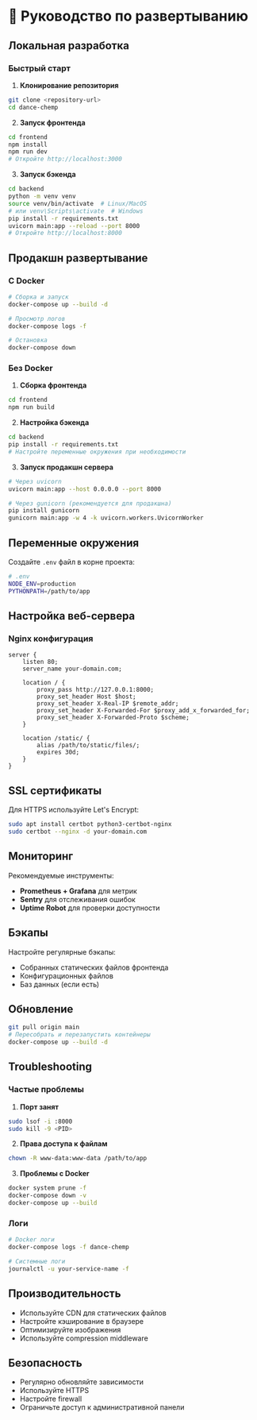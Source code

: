 # 🚀 Руководство по развертыванию

## Локальная разработка

### Быстрый старт

1. **Клонирование репозитория**
```bash
git clone <repository-url>
cd dance-chemp
```

2. **Запуск фронтенда**
```bash
cd frontend
npm install
npm run dev
# Откройте http://localhost:3000
```

3. **Запуск бэкенда**
```bash
cd backend
python -m venv venv
source venv/bin/activate  # Linux/MacOS
# или venv\Scripts\activate  # Windows
pip install -r requirements.txt
uvicorn main:app --reload --port 8000
# Откройте http://localhost:8000
```

## Продакшн развертывание

### С Docker

```bash
# Сборка и запуск
docker-compose up --build -d

# Просмотр логов
docker-compose logs -f

# Остановка
docker-compose down
```

### Без Docker

1. **Сборка фронтенда**
```bash
cd frontend
npm run build
```

2. **Настройка бэкенда**
```bash
cd backend
pip install -r requirements.txt
# Настройте переменные окружения при необходимости
```

3. **Запуск продакшн сервера**
```bash
# Через uvicorn
uvicorn main:app --host 0.0.0.0 --port 8000

# Через gunicorn (рекомендуется для продакшна)
pip install gunicorn
gunicorn main:app -w 4 -k uvicorn.workers.UvicornWorker
```

## Переменные окружения

Создайте `.env` файл в корне проекта:

```bash
# .env
NODE_ENV=production
PYTHONPATH=/path/to/app
```

## Настройка веб-сервера

### Nginx конфигурация

```nginx
server {
    listen 80;
    server_name your-domain.com;
    
    location / {
        proxy_pass http://127.0.0.1:8000;
        proxy_set_header Host $host;
        proxy_set_header X-Real-IP $remote_addr;
        proxy_set_header X-Forwarded-For $proxy_add_x_forwarded_for;
        proxy_set_header X-Forwarded-Proto $scheme;
    }
    
    location /static/ {
        alias /path/to/static/files/;
        expires 30d;
    }
}
```

## SSL сертификаты

Для HTTPS используйте Let's Encrypt:

```bash
sudo apt install certbot python3-certbot-nginx
sudo certbot --nginx -d your-domain.com
```

## Мониторинг

Рекомендуемые инструменты:
- **Prometheus + Grafana** для метрик
- **Sentry** для отслеживания ошибок
- **Uptime Robot** для проверки доступности

## Бэкапы

Настройте регулярные бэкапы:
- Собранных статических файлов фронтенда
- Конфигурационных файлов
- Баз данных (если есть)

## Обновление

```bash
git pull origin main
# Пересобрать и перезапустить контейнеры
docker-compose up --build -d
```

## Troubleshooting

### Частые проблемы

1. **Порт занят**
```bash
sudo lsof -i :8000
sudo kill -9 <PID>
```

2. **Права доступа к файлам**
```bash
chown -R www-data:www-data /path/to/app
```

3. **Проблемы с Docker**
```bash
docker system prune -f
docker-compose down -v
docker-compose up --build
```

### Логи

```bash
# Docker логи
docker-compose logs -f dance-chemp

# Системные логи
journalctl -u your-service-name -f
```

## Производительность

- Используйте CDN для статических файлов
- Настройте кэширование в браузере
- Оптимизируйте изображения
- Используйте compression middleware

## Безопасность

- Регулярно обновляйте зависимости
- Используйте HTTPS
- Настройте firewall
- Ограничьте доступ к административной панели
